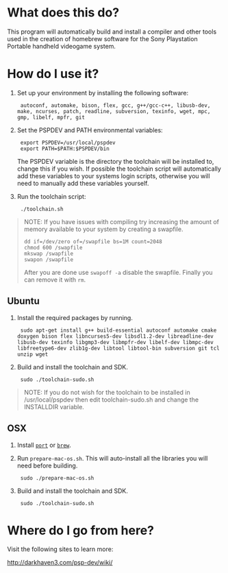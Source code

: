 What does this do?
==================

This program will automatically build and install a compiler and other tools used in the creation of homebrew software for the Sony Playstation Portable handheld videogame system.

How do I use it?
==================

1. Set up your environment by installing the following software:

        autoconf, automake, bison, flex, gcc, g++/gcc-c++, libusb-dev, make, ncurses, patch, readline, subversion, texinfo, wget, mpc, gmp, libelf, mpfr, git

2. Set the PSPDEV and PATH environmental variables:

        export PSPDEV=/usr/local/pspdev
        export PATH=$PATH:$PSPDEV/bin

    The PSPDEV variable is the directory the toolchain will be installed to, change this if you wish. If possible the toolchain script will automatically add these variables to your systems login scripts, otherwise you will need to manually add these variables yourself.

3. Run the toolchain script:

        ./toolchain.sh

> NOTE: If you have issues with compiling try increasing the amount of memory
> available to your system by creating a swapfile.
>
>     dd if=/dev/zero of=/swapfile bs=1M count=2048
>     chmod 600 /swapfile
>     mkswap /swapfile
>     swapon /swapfile
>
> After you are done use `swapoff -a` disable the swapfile. Finally you can
> remove it with `rm`.

Ubuntu
------

1. Install the required packages by running.

        sudo apt-get install g++ build-essential autoconf automake cmake doxygen bison flex libncurses5-dev libsdl1.2-dev libreadline-dev libusb-dev texinfo libgmp3-dev libmpfr-dev libelf-dev libmpc-dev libfreetype6-dev zlib1g-dev libtool libtool-bin subversion git tcl unzip wget

2. Build and install the toolchain and SDK.

        sudo ./toolchain-sudo.sh
 
> NOTE: If you do not wish for the toolchain to be installed in /usr/local/pspdev then edit toolchain-sudo.sh and change the INSTALLDIR variable.

OSX
---

1. Install [`port`][MacPorts] or [`brew`][HomeBrew].
2. Run `prepare-mac-os.sh`. This will auto-install all the libraries you will need before building.
        
        sudo ./prepare-mac-os.sh

3. Build and install the toolchain and SDK.
        
        sudo ./toolchain-sudo.sh

Where do I go from here?
========================

Visit the following sites to learn more:

http://darkhaven3.com/psp-dev/wiki/

[MacPorts]: http://www.macports.org/
[HomeBrew]: http://brew.sh/
